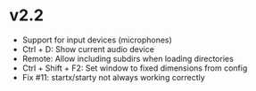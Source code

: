 # v2.2

- Support for input devices (microphones)
- Ctrl + D: Show current audio device
- Remote: Allow including subdirs when loading directories
- Ctrl + Shift + F2: Set window to fixed dimensions from config
- Fix #11: startx/starty not always working correctly